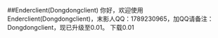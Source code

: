 ##Enderclient(Dongdongclient)
你好，欢迎使用Enderclient(Dongdongclient)，末影人QQ：1789230965，加QQ请备注：Dongdongclient，现已升级至0.01。
下载0.01
